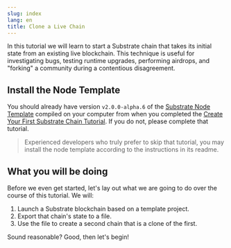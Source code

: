 ```yaml
---
slug: index
lang: en
title: Clone a Live Chain
---
```


In this tutorial we will learn to start a Substrate chain that takes its initial state from an existing live blockchain. This technique is useful for investigating bugs, testing runtime upgrades, performing airdrops, and "forking" a community during a contentious disagreement.

## Install the Node Template

You should already have version `v2.0.0-alpha.6` of the [Substrate Node
Template](https://github.com/substrate-developer-hub/substrate-node-template) compiled on your
computer from when you completed the [Create Your First Substrate Chain
Tutorial](/tutorials/create-your-first-substrate-chain/v2.0.0-alpha.6). If you do not, please complete that
tutorial.

> Experienced developers who truly prefer to skip that tutorial, you may install the node template according to the instructions in its readme.

## What you will be doing

Before we even get started, let's lay out what we are going to do over the course of this tutorial.
We will:

1. Launch a Substrate blockchain  based on a template project.
3. Export that chain's state to a file.
4. Use the file to create a second chain that is a clone of the first.

Sound reasonable? Good, then let's begin!
